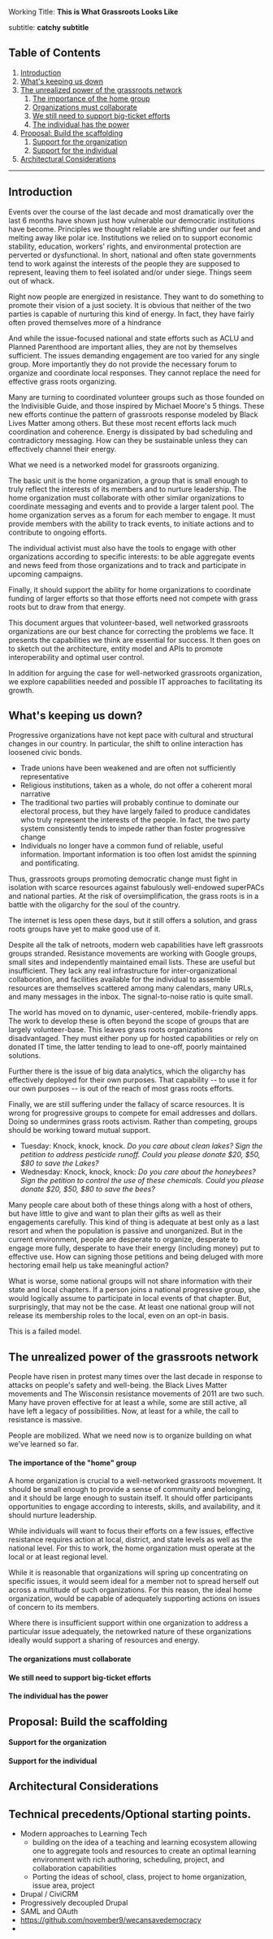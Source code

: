 

Working Title: **This is What Grassroots Looks Like** 

subtitle: **catchy subtitle**

## Table of Contents
1.  [Introduction](#introduction)
1.  [What's keeping us down](#failures_of_top_down)
1.  [The unrealized power of the grassroots network](#grassroots_network)
    1.  [The importance of the home group](#home_group)
    1.  [Organizations must collaborate](#org_collaboration)
    1.  [We still need to support big-ticket efforts](#consortium_model)
    1.  [The individual has the power](#individual)
1.  [Proposal: Build the scaffolding](#proposal)
    1.  [Support for the organization](#org_support)
    1.  [Support for the individual](#individua_support)
1.  [Architectural Considerations](#architecture)

------

## Introduction <a name = "introduction" />
Events over the course of the last decade and most dramatically over the last 6 months have shown just how vulnerable our democratic institutions have become. Principles we thought reliable are shifting under our feet and melting away like polar ice. Institutions we relied on to support economic stability, education, workers' rights, and environmental protection are perverted or dysfunctional. In short, national and often state governments tend to work against the interests of the people they are supposed to represent, leaving them to feel isolated and/or under siege. Things seem out of whack.

 Right now people are energized in resistance. They want to do something to promote their vision of a just society. It is obvious that neither of the two parties is capable of nurturing this kind of energy. In fact, they have fairly often proved themselves more of a hindrance

And while the issue-focused national and state efforts such as ACLU and Planned Parenthood are important allies, they are not by themselves sufficient. The issues demanding engagement are too varied for any single group. More importantly they do not provide the necessary forum to organize and coordinate local responses. They cannot replace the need for effective grass roots organizing.

Many are turning to coordinated volunteer groups such as those founded on the Indivisible Guide, and those inspired by Michael Moore's 5 things. These new efforts continue the pattern of grassroots response modeled by Black Lives Matter among others. But these most recent efforts lack much coordination and coherence.  Energy is dissipated by bad scheduling and contradictory messaging. How can they be sustainable unless they can effectively channel their energy.

What we need is a networked model for grassroots organizing.

The basic unit is the home organization, a group that is small enough to truly reflect the interests of its members and to nurture leadership. The home organization must collaborate with other similar organizations to coordinate messaging and events and to provide a larger talent pool.  The home organization serves as a forum for each member to engage. It must provide members with the ability to track events, to initiate actions and to contribute to ongoing efforts.

The individual activist must also have the tools to engage with other organizations according to specific interests: to be able aggregate events and news feed from those organizations and to track and participate in upcoming campaigns.

Finally, it should support the ability for home organizations to coordinate funding of larger efforts so that those efforts need not compete with grass roots but to draw from that energy.

This document argues that volunteer-based, well networked grassroots organizations are our best chance for correcting the problems we face. It presents the capabilities we think are essential for success. It then goes on to sketch out the architecture, entity model and APIs to promote interoperability and optimal user control.

In addition for arguing the case for well-networked grassroots organization, we explore capabilities needed and possible IT approaches to facilitating its growth.

## What's keeping us down? <a name = "failures_of_top_down" />
Progressive organizations have not kept pace with cultural and structural changes in our country. In particular, the shift to online interaction has loosened civic bonds.
*   Trade unions have been weakened and are often not sufficiently representative
*   Religious institutions, taken as a whole, do not offer a coherent moral narrative
*   The traditional two parties will probably continue to dominate our electoral process, but they have largely failed to produce candidates who truly represent the interests of the people. In fact, the two party system consistently tends to impede rather than foster progressive change
*   Individuals no longer have a common fund of reliable, useful information. Important information is too often lost amidst the spinning and pontificating.

Thus, grassroots groups promoting democratic change must fight in isolation with scarce resources against fabulously well-endowed superPACs and national parties. At the risk of oversimplification, the grass roots is in a battle with the oligarchy for the soul of the country.

The internet is less open these days, but it still offers a solution, and grass roots groups have yet to make good use of it.

Despite all the talk of netroots, modern web capabilities have left grassroots groups stranded. Resistance movements are working with Google groups, small sites and independently maintained email lists. These are useful but insufficient. They lack any real infrastructure for inter-organizational collaboration, and facilities available for the individual to assemble resources are themselves scattered among many calendars, many URLs, and many messages in the inbox. The signal-to-noise ratio is quite small.

The world has moved on to dynamic, user-centered, mobile-friendly apps.  The work to develop these is often beyond the scope of groups that are largely volunteer-base. This leaves grass roots organizations disadvantaged. They must either pony up for hosted capabilities or rely on donated IT time, the latter tending to lead to one-off, poorly maintained solutions.

Further there is the issue of big data analytics, which the oligarchy has effectively deployed for their own purposes. That capability -- to use it for our own purposes -- is out of the reach of most grass roots efforts.

Finally, we are still suffering under the fallacy of scarce resources. It is wrong for progressive groups to compete for email addresses and dollars. Doing so undermines grass roots activism. Rather than competing, groups should be working toward mutual support.

*   Tuesday: Knock, knock, knock. _Do you care about clean lakes? Sign the petition to address pesticide runoff. Could you please donate $20, $50, $80 to save the Lakes?_
*   Wednesday: Knock, knock, knock: _Do you care about the honeybees? Sign the petition to control the use of these chemicals. Could you please donate $20, $50, $80 to save the bees?_

Many people care about both of these things along with a host of others, but have little to give and want to plan their gifts as well as their engagements carefully.  This kind of thing is adequate at best only as a last resort and when the population is passive and unorganized. But in the current environment, people are desperate to organize, desperate to engage more fully, desperate to have their energy (including money) put to effective use. How can signing those petitions and being deluged with more hectoring email help us take meaningful action?

 What is worse, some national groups will not share information with their state and local chapters. If a person joins a national progressive group, she would logically assume to participate in local events of that chapter. But, surprisingly, that may not be the case. At least one national group will not release its membership roles to the local, even on an opt-in basis.

 This is a failed model.

## The unrealized power of the grassroots network <a name = "grassroots_network" />
People have risen in protest many times over the last decade in response to attacks on people's safety and well-being. the Black Lives Matter movements and The Wisconsin resistance movements of 2011 are two such.  Many have proven effective for at least a while, some are still active, all have left a legacy of possibilities. Now, at least for a while, the call to resistance is massive.

People are mobilized.  What we need now is to organize building on what we've learned so far.

#### The importance of the "home" group <a name = "home_group" />
A home organization is crucial to a well-networked grassroots movement. It should be small enough to provide a sense of community and belonging, and it should be large enough to sustain itself. It should offer participants opportunities to engage according to interests, skills, and availability, and it should nurture leadership.

While individuals will want to focus their efforts on a few issues, effective resistance requires action at local, district, and state levels as well as the national level. For this to work, the home organization must operate at the local or at least regional level.

While it is reasonable that organizations will spring up concentrating on specific issues, it would seem ideal for a member not to spread herself out across a multitude of such organizations. For this reason, the ideal home organization, would be capable of adequately supporting actions on issues of concern to its members.

Where there is insufficient support within one organization to address a particular issue adequately, the netowrked nature of these organizations ideally would support a sharing of resources and energy.

#### The organizations must collaborate <a name = "org_collaboration" />

#### We still need to support big-ticket efforts <a name = "consortium_model" />

#### The individual has the power <a name = "individual" />

## Proposal: Build the scaffolding <a name = "proposal" />

#### Support for the organization <a name = "org_support" />

#### Support for the individual <a name = "individual_support" />

## Architectural Considerations <a name = "architecture" />

## Technical precedents/Optional starting points.
*   Modern approaches to Learning Tech
    *   building on the idea of a teaching and learning ecosystem allowing one to aggregate tools and resources to create an optimal learning environment with rich authoring, scheduling, project, and collaboration capabilities
    *   Porting the ideas of school, class, project to home organization, issue area, project
*   Drupal / CiviCRM
*   Progressively decoupled Drupal
*   SAML and OAuth
*   https://github.com/november9/wecansavedemocracy
*

